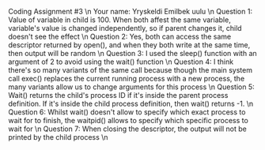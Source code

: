 Coding Assignment #3 \n
Your name: Yryskeldi Emilbek uulu \n
Question 1: Value of variable in child is 100. When both affest the same variable, variable's value is changed independently, so if parent changes it, child doesn't see the effect \n
Question 2: Yes, both can access the same descriptor returned by open(), and when they both write at the same time, then output will be random \n
Question 3: I used the sleep() function with an argument of 2 to avoid using the wait() function \n
Question 4: I think there's so many variants of the same call because though the main system call exec() replaces the current running process with a new process, the many variants allow us to change arguments for this process \n
Question 5: Wait() returns the child's process ID if it's inside the parent process definition. If it's inside the child process definition, then wait() returns -1. \n
Question 6: Whilst wait() doesn't allow to specify which exact process to wait for to finish, the waitpid() allows to specify which specific process to wait for \n
Question 7: When closing the descriptor, the output will not be printed by the child process \n
